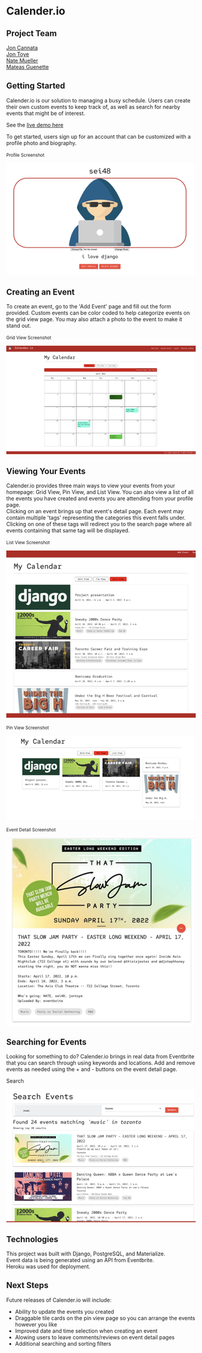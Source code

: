 # Calender.io

## Project Team

[Jon Cannata](https://github.com/cannatajon)<br>
[Jon Toye](https://github.com/jontoye)<br>
[Nate Mueller](https://github.com/natetmmueller)<br>
[Mateas Guenette](https://git.generalassemb.ly/mateasguenette)<br>

## Getting Started

Calender.io is our solution to managing a busy schedule. Users can create their own custom events to keep track of, as well as search for nearby events that might be of interest.

See the [live demo here](https://event-calendar-sei48.herokuapp.com/)

To get started, users sign up for an account that can be customized with a profile photo and biography.

<p><small>Profile Screenshot</small></p>
<img src="screenshots/profile.png">
<br>

## Creating an Event

To create an event, go to the 'Add Event' page and fill out the form provided. Custom events can be color coded to help categorize events on the grid view page. You may also attach a photo to the event to make it stand out.

<p><small>Grid View Screenshot</small></p>
<img src="screenshots/grid.png">

## Viewing Your Events

Calender.io provides three main ways to view your events from your homepage: Grid View, Pin View, and List View. You can also view a list of all the events you have created and events you are attending from your profile page.<br>
Clicking on an event brings up that event's detail page. Each event may contain multiple 'tags' representing the categories this event falls under. Clicking on one of these tags will redirect you to the search page where all events containing that same tag will be displayed.

<p><small>List View Screenshot</small></p>
<img src="screenshots/list.png">

<p><small>Pin View Screenshot</small></p>
<img src="screenshots/pin.png">

<p><small>Event Detail Screenshot</small></p>
<img src="screenshots/detail.png">
<br>

## Searching for Events

Looking for something to do? Calender.io brings in real data from Eventbrite that you can search through using keywords and locations. Add and remove events as needed using the + and - buttons on the event detail page.

<p>Search</p>
<img src="screenshots/search.png">
<br>

## Technologies

This project was built with Django, PostgreSQL, and Materialize.<br>
Event data is being generated using an API from Eventbrite.<br>
Heroku was used for deployment.<br>

## Next Steps

Future releases of Calender.io will include:

<ul>
    <li>Ability to update the events you created</li>
    <li>Draggable tile cards on the pin view page so you can arrange the events however you like</li>
    <li>Improved date and time selection when creating an event</li>
    <li>Alowing users to leave comments/reviews on event detail pages</li>
    <li>Additional searching and sorting filters</li>
</ul>
